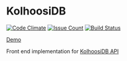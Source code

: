 # KolhoosiDB

[![Code Climate](https://codeclimate.com/github/ilarinie/kolhoosidb-react/badges/gpa.svg)](https://codeclimate.com/github/ilarinie/kolhoosidb-react)
[![Issue Count](https://codeclimate.com/github/ilarinie/kolhoosidb-react/badges/issue_count.svg)](https://codeclimate.com/github/ilarinie/kolhoosidb-react)
[![Build Status](https://travis-ci.org/ilarinie/kolhoosidb-react.svg?branch=master)](https://travis-ci.org/ilarinie/kolhoosidb-react)

[Demo](https://i-kolhoosidb.ilarinieminen.me)

Front end implementation for [KolhoosiDB API](https://github.com/ilarinie/kolhoosidb)
